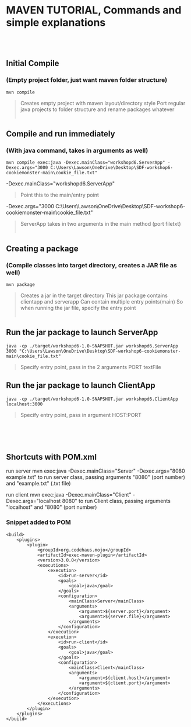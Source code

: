 # MAVEN TUTORIAL, Commands and simple explanations
<br /><br />


## Initial Compile
### (Empty project folder, just want maven folder structure)
    mvn compile
>Creates empty project with maven layout/directory style
>Port regular java projects to folder structure and rename packages whatever
<br /><br />


## Compile and run immediately 
### (With java command, takes in arguments as well)
    mvn compile exec:java -Dexec.mainClass="workshopd6.ServerApp" -Dexec.args="3000 C:\Users\Lawson\OneDrive\Desktop\SDF-workshop6-cookiemonster-main\cookie_file.txt"

-Dexec.mainClass="workshopd6.ServerApp"
>Point this to the main/entry point

-Dexec.args="3000 C:\Users\Lawson\OneDrive\Desktop\SDF-workshop6-cookiemonster-main\cookie_file.txt"
>ServerApp takes in two arguments in the main method (port filetxt)
<br /><br />


## Creating a package 
### (Compile classes into target directory, creates a JAR file as well)
    mvn package
>Creates a jar in the target directory
>This jar package contains clientapp and serverapp
>Can contain multiple entry points(main)
>So when running the jar file, specify the entry point
<br /><br />


## Run the jar package to launch ServerApp
    java -cp ./target/workshopd6-1.0-SNAPSHOT.jar workshopd6.ServerApp 3000 "C:\Users\Lawson\OneDrive\Desktop\SDF-workshop6-cookiemonster-main\cookie_file.txt"
>Specify entry point, pass in the 2 arguments PORT textFile

## Run the jar package to launch ClientApp
    java -cp ./target/workshopd6-1.0-SNAPSHOT.jar workshopd6.ClientApp localhost:3000
>Specify entry point, pass in argument HOST:PORT

<br  ><br  ><br  >

## Shortcuts with POM.xml
run server
mvn exec:java -Dexec.mainClass="Server" -Dexec.args="8080 example.txt"
  to run server class, passing arguments "8080" (port number) and "example.txt" (.txt file)

run client
mvn exec:java -Dexec.mainClass="Client" -Dexec.args="localhost 8080"
  to run Client class, passing arguments "localhost" and "8080" (port number)

### Snippet added to POM
```
<build>
    <plugins>
        <plugin>
            <groupId>org.codehaus.mojo</groupId>
            <artifactId>exec-maven-plugin</artifactId>
            <version>3.0.0</version>
            <executions>
                <execution>
                    <id>run-server</id>
                    <goals>
                        <goal>java</goal>
                    </goals>
                    <configuration>
                        <mainClass>Server</mainClass>
                        <arguments>
                            <argument>${server.port}</argument>
                            <argument>${server.file}</argument>
                        </arguments>
                    </configuration>
                </execution>
                <execution>
                    <id>run-client</id>
                    <goals>
                        <goal>java</goal>
                    </goals>
                    <configuration>
                        <mainClass>Client</mainClass>
                        <arguments>
                            <argument>${client.host}</argument>
                            <argument>${client.port}</argument>
                        </arguments>
                    </configuration>
                </execution>
            </executions>
        </plugin>
    </plugins>
</build>
```